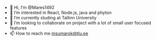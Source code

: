 - 👋 Hi, I’m @Mares1492
- 👀 I’m interested in React, Node.js, java and phyton
- 🌱 I’m currently studing at Tallinn University
- 💞️ I’m looking to collaborate on project with a lot of small user focused features
- 📫 How to reach me msumarok@tlu.ee

<!---
Mares1492/Mares1492 is a ✨ special ✨ repository because its `README.md` (this file) appears on your GitHub profile.
You can click the Preview link to take a look at your changes.
--->
